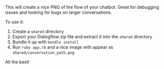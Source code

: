 This will create a nice PNG of the flow of your chatbot. Great for debugging issues and looking for bugs on larger conversations.

To use it:

1. Create a ```shared``` directory
1. Export your Dialogflow zip file and extract it into the ```shared``` directory
1. Bundle it up with ```bundle install```
1. Run ```ruby app.rb``` and a nice image with appear as ```shared/conversation_path.png```

All the best!
